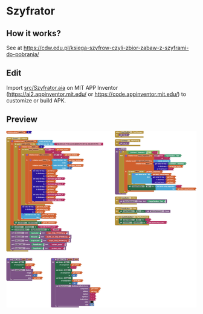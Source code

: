 # Szyfrator

## How it works?

See at https://cdw.edu.pl/ksiega-szyfrow-czyli-zbior-zabaw-z-szyframi-do-pobrania/

## Edit

Import [src/Szyfrator.aia](src/Szyfrator.aia) on MIT APP Inventor (https://ai2.appinventor.mit.edu/ or https://code.appinventor.mit.edu/) to customize or build APK.

## Preview

![docs/Szyfrator.png](docs/Szyfrator.png)
